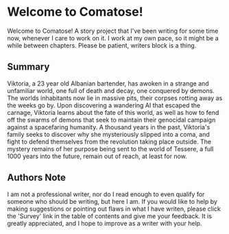 # Welcome to Comatose!

Welcome to Comatose! A story project that I've been writing for some time now, whenever I care to work on it. I work at my own pace, so it might be a while between chapters. Please be patient, writers block is a thing.

## Summary

Viktoria, a 23 year old Albanian bartender, has awoken in a strange and unfamiliar world, one full of death and decay, one conquered by demons. The worlds inhabitants now lie in massive pits, their corpses rotting away as the weeks go by. Upon discovering a wandering AI that escaped the carnage, Viktoria learns about the fate of this world, as well as how to fend off the swarms of demons that seek to maintain their genocidal campaign against a spacefaring humanity. A thousand years in the past, Viktoria's family seeks to discover why she mysteriously slipped into a coma, and fight to defend themselves from the revolution taking place outside. The mystery remains of her purpose being sent to the world of Tessere, a full 1000 years into the future, remain out of reach, at least for now.

## Authors Note

I am not a professional writer, nor do I read enough to even qualify for someone who should be writing, but here I am. If you would like to help by making suggestions or pointing out flaws in what I have writen, please click the 'Survey' link in the table of contents and give me your feedback. It is greatly appreciated, and I hope to improve as a writer with your help.
